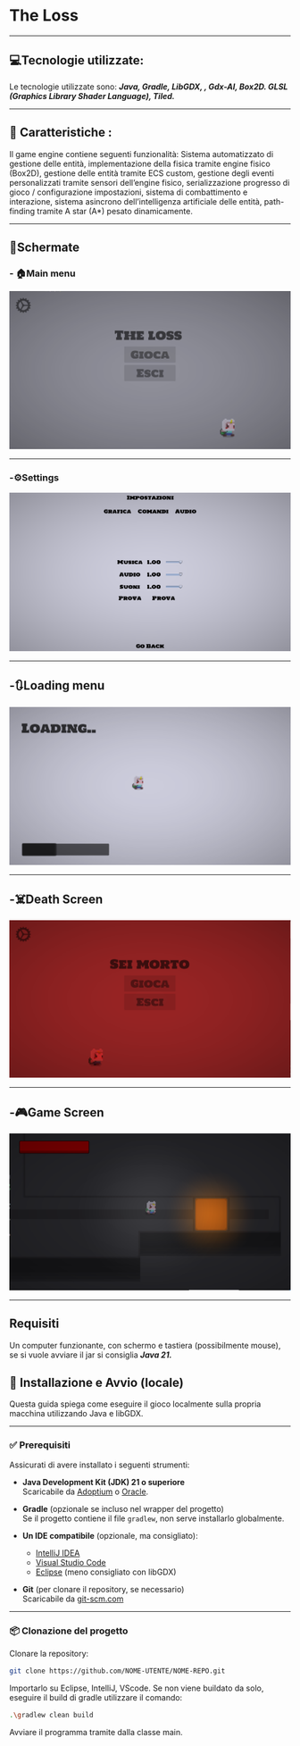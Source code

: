 # The Loss



---

## 💻Tecnologie utilizzate:

Le tecnologie utilizzate sono: ***Java, Gradle, LibGDX, , Gdx-AI, Box2D. GLSL (Graphics Library Shader Language), Tiled.***

---

## 📃 Caratteristiche :

Il game engine contiene seguenti funzionalità:
Sistema automatizzato di gestione delle entità, implementazione della fisica tramite
engine fisico (Box2D), gestione delle entità tramite ECS custom, gestione degli eventi
personalizzati tramite sensori dell’engine fisico, serializzazione progresso di gioco /
configurazione impostazioni, sistema di combattimento e interazione, sistema
asincrono dell’intelligenza artificiale delle entità, path-finding tramite A star (A*)
pesato dinamicamente.

---

## 📸Schermate


### - 🏠Main menu
![alt](/screenshots/home.png)

---

### -⚙️Settings
![alt](/screenshots/settings.png)

---

## -🔃Loading menu
![alt](/screenshots/loading.png)

---

## -☠️Death Screen
![alt](/screenshots/death2.png)

---

## -🎮Game Screen
![alt](/screenshots/gamescreen.png)

---

##  Requisiti

Un computer funzionante, con schermo e tastiera (possibilmente mouse), se si vuole avviare il jar si consiglia ***Java 21.***

## 🧰 Installazione e Avvio (locale)

Questa guida spiega come eseguire il gioco localmente sulla propria macchina utilizzando Java e libGDX.

---

### ✅ Prerequisiti

Assicurati di avere installato i seguenti strumenti:

- **Java Development Kit (JDK) 21 o superiore**  
  Scaricabile da [Adoptium](https://adoptium.net/) o [Oracle](https://www.oracle.com/java/technologies/javase-downloads.html).

- **Gradle** (opzionale se incluso nel wrapper del progetto)  
  Se il progetto contiene il file `gradlew`, non serve installarlo globalmente.

- **Un IDE compatibile** (opzionale, ma consigliato):  
  - [IntelliJ IDEA](https://www.jetbrains.com/idea/)
  - [Visual Studio Code](https://code.visualstudio.com/)
  - [Eclipse](https://www.eclipse.org/) (meno consigliato con libGDX)

- **Git** (per clonare il repository, se necessario)  
  Scaricabile da [git-scm.com](https://git-scm.com/)

---

### 📦 Clonazione del progetto

Clonare la repository:

```bash
git clone https://github.com/NOME-UTENTE/NOME-REPO.git
```

Importarlo su Eclipse, IntelliJ, VScode.
Se non viene buildato da solo, eseguire il build di gradle utilizzare il comando:

```bash
.\gradlew clean build
```

Avviare il programma tramite dalla classe main.